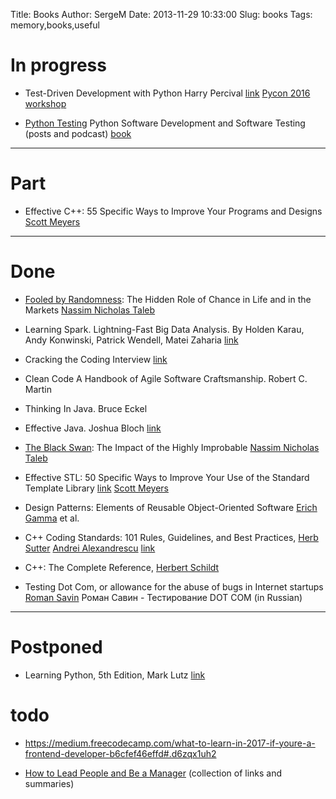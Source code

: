 Title: Books
Author: SergeM
Date: 2013-11-29 10:33:00
Slug: books
Tags: memory,books,useful


# In progress

* Test-Driven Development with Python Harry Percival [link](http://chimera.labs.oreilly.com/books/1234000000754/index.html)
    [Pycon 2016 workshop](https://www.youtube.com/watch?v=6zQAu23bKF8)

* [Python Testing](http://pythontesting.net/start-here/) Python Software Development and Software Testing (posts and podcast)
[book](http://pythontesting.net/books/python-testing-ebook/)


---------------------------------------
# Part

* Effective C++: 55 Specific Ways to Improve Your Programs and Designs
  [Scott Meyers](http://www.amazon.com/Scott-Meyers/e/B004BBEYYW/ref=ntt_athr_dp_pel_1/187-8730935-9729112)

---------------------------------------
# Done
* [Fooled by Randomness](http://en.wikipedia.org/wiki/Fooled_by_Randomness): The Hidden Role of Chance in Life and in the Markets
    [Nassim Nicholas Taleb](http://en.wikipedia.org/wiki/Nassim_Nicholas_Taleb)


* Learning Spark. Lightning-Fast Big Data Analysis. By Holden Karau, Andy Konwinski, Patrick Wendell, Matei Zaharia [link](http://shop.oreilly.com/product/0636920028512.do)

* Cracking the Coding Interview [link](https://www.amazon.co.uk/Cracking-Coding-Interview-Fourth-Laakmann/dp/145157827X)

* Clean Code A Handbook of Agile Software Craftsmanship. Robert C. Martin

* Thinking In Java. Bruce Eckel

* Effective Java. Joshua Bloch [link](https://www.amazon.com/Effective-Java-2nd-Joshua-Bloch/dp/0321356683)

* [The Black Swan](http://en.wikipedia.org/wiki/The_Black_Swan_(2007_book)): The Impact of the Highly Improbable
    [Nassim Nicholas Taleb](http://en.wikipedia.org/wiki/Nassim_Nicholas_Taleb)

* Effective STL: 50 Specific Ways to Improve Your Use of the Standard Template Library
    [link](http://www.amazon.com/Effective-STL-Specific-Standard-Template/dp/0201749629)
    [Scott Meyers](http://www.amazon.com/Scott-Meyers/e/B004BBEYYW/ref=ntt_athr_dp_pel_1)

* Design Patterns: Elements of Reusable Object-Oriented Software
    [Erich Gamma](https://www.google.ru/search?newwindow=1&amp;espv=210&amp;es_sm=93&amp;biw=1920&amp;bih=956&amp;q=erich+gamma&amp;stick=H4sIAAAAAAAAAGOovnz8BQMDgykHnxCHfq6-QZKRYYESJ4hlXJyUlqslk51spZ-Un5-tX16UWVKSmhdfnl-UbZVYWpKRX8QTXmnKMvXcmuO9U6_Y7ihrvr2n4RYAiPdgLVIAAAA&amp;sa=X&amp;ei=4jSYUvvyBqbK4ATSq4G4Cw&amp;ved=0CKoBEJsTKAIwDw) et al.

* C++ Coding Standards: 101 Rules, Guidelines, and Best Practices,
    [Herb Sutter](http://www.amazon.com/Herb-Sutter/e/B001ILHLCK/ref=ntt_athr_dp_pel_1/176-6402064-0012436)
    [Andrei Alexandrescu](http://www.amazon.com/Andrei-Alexandrescu/e/B001ILKI7K/ref=ntt_athr_dp_pel_2/176-6402064-0012436)
    [link](http://www.amazon.com/Coding-Standards-Rules-Guidelines-Practices/dp/0321113586#)

* C++: The Complete Reference, [Herbert Schildt](http://www.amazon.com/Herbert-Schildt/e/B001H6PSMG/ref=ntt_athr_dp_pel_1)

* Testing Dot Com, or allowance for the abuse of bugs in Internet startups
    [Roman Savin](http://www.amazon.co.uk/s/ref=ntt_athr_dp_sr_1?_encoding=UTF8&amp;field-author=Savin%20R.&amp;search-alias=books-uk&amp;sort=relevancerank)
    Роман Савин - Тестирование DOT COM (in Russian)


------------------------------------------

# Postponed


* Learning Python, 5th Edition, Mark Lutz
  [link](http://shop.oreilly.com/product/0636920028154.do#tab_04_0)
  
  
  
# todo

* https://medium.freecodecamp.com/what-to-learn-in-2017-if-youre-a-frontend-developer-b6cfef46effd#.d6zqx1uh2

* [How to Lead People and Be a Manager](https://docs.google.com/document/d/1R1O0OEsQpZcBcLheRlomDrmR2tyEpdRNFnjbLALmbH4/edit#) (collection of links and summaries)

